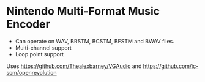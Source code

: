 # Nintendo Multi-Format Music Encoder

- Can operate on WAV, BRSTM, BCSTM, BFSTM and BWAV files.
- Multi-channel support
- Loop point support


Uses https://github.com/Thealexbarney/VGAudio and https://github.com/ic-scm/openrevolution

